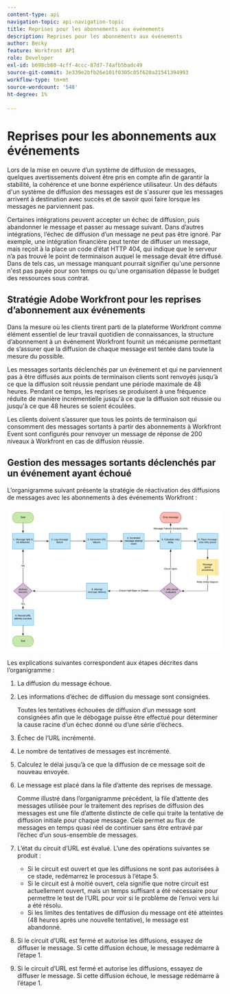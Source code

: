 ```yaml
---
content-type: api
navigation-topic: api-navigation-topic
title: Reprises pour les abonnements aux événements
description: Reprises pour les abonnements aux événements
author: Becky
feature: Workfront API
role: Developer
exl-id: b698cb60-4cff-4ccc-87d7-74afb5badc49
source-git-commit: 3e339e2bfb26e101f0305c05f620a21541394993
workflow-type: tm+mt
source-wordcount: '548'
ht-degree: 1%

---
```


# Reprises pour les abonnements aux événements

Lors de la mise en oeuvre d’un système de diffusion de messages, quelques avertissements doivent être pris en compte afin de garantir la stabilité, la cohérence et une bonne expérience utilisateur. Un des défauts d&#39;un système de diffusion des messages est de s&#39;assurer que les messages arrivent à destination avec succès et de savoir quoi faire lorsque les messages ne parviennent pas.

Certaines intégrations peuvent accepter un échec de diffusion, puis abandonner le message et passer au message suivant.  Dans d’autres intégrations, l’échec de diffusion d’un message ne peut pas être ignoré. Par exemple, une intégration financière peut tenter de diffuser un message, mais reçoit à la place un code d’état HTTP 404, qui indique que le serveur n’a pas trouvé le point de terminaison auquel le message devait être diffusé. Dans de tels cas, un message manquant pourrait signifier qu&#39;une personne n&#39;est pas payée pour son temps ou qu&#39;une organisation dépasse le budget des ressources sous contrat.

## Stratégie Adobe Workfront pour les reprises d’abonnement aux événements

Dans la mesure où les clients tirent parti de la plateforme Workfront comme élément essentiel de leur travail quotidien de connaissances, la structure d’abonnement à un événement Workfront fournit un mécanisme permettant de s’assurer que la diffusion de chaque message est tentée dans toute la mesure du possible.

Les messages sortants déclenchés par un événement et qui ne parviennent pas à être diffusés aux points de terminaison clients sont renvoyés jusqu’à ce que la diffusion soit réussie pendant une période maximale de 48 heures. Pendant ce temps, les reprises se produisent à une fréquence réduite de manière incrémentielle jusqu&#39;à ce que la diffusion soit réussie ou jusqu&#39;à ce que 48 heures se soient écoulées.

Les clients doivent s’assurer que tous les points de terminaison qui consomment des messages sortants à partir des abonnements à Workfront Event sont configurés pour renvoyer un message de réponse de 200 niveaux à Workfront en cas de diffusion réussie.

## Gestion des messages sortants déclenchés par un événement ayant échoué

L’organigramme suivant présente la stratégie de réactivation des diffusions de messages avec les abonnements à des événements Workfront :

![](assets/event-subscription-circuit-breaker-retries-350x234.png)

Les explications suivantes correspondent aux étapes décrites dans l’organigramme :

1. La diffusion du message échoue.
1. Les informations d’échec de diffusion du message sont consignées.

   Toutes les tentatives échouées de diffusion d’un message sont consignées afin que le débogage puisse être effectué pour déterminer la cause racine d’un échec donné ou d’une série d’échecs.

1. Échec de l’URL incrémenté.
1. Le nombre de tentatives de messages est incrémenté.
1. Calculez le délai jusqu’à ce que la diffusion de ce message soit de nouveau envoyée.
1. Le message est placé dans la file d’attente des reprises de message.

   Comme illustré dans l’organigramme précédent, la file d’attente des messages utilisée pour le traitement des reprises de diffusion des messages est une file d’attente distincte de celle qui traite la tentative de diffusion initiale pour chaque message. Cela permet au flux de messages en temps quasi réel de continuer sans être entravé par l’échec d’un sous-ensemble de messages.

1. L’état du circuit d’URL est évalué. L’une des opérations suivantes se produit :

   * Si le circuit est ouvert et que les diffusions ne sont pas autorisées à ce stade, redémarrez le processus à l’étape 5.
   * Si le circuit est à moitié ouvert, cela signifie que notre circuit est actuellement ouvert, mais un temps suffisant a été nécessaire pour permettre le test de l’URL pour voir si le problème de l’envoi vers lui a été résolu.
   * Si les limites des tentatives de diffusion du message ont été atteintes (48 heures après une nouvelle tentative), le message est abandonné.

1. Si le circuit d’URL est fermé et autorise les diffusions, essayez de diffuser le message. Si cette diffusion échoue, le message redémarre à l’étape 1.

1. Si le circuit d’URL est fermé et autorise les diffusions, essayez de diffuser le message. Si cette diffusion échoue, le message redémarre à l’étape 1.

   <!--
   <li value="10" data-mc-conditions="QuicksilverOrClassic.Draft mode">Workfront disables Event Subscriptions when both of the following criteria are met:
   <ul>
   <!--
   <li data-mc-conditions="QuicksilverOrClassic.Draft mode">The Event Subscription has failed 1000 delivery attempts consecutively</li>
   <li data-mc-conditions="QuicksilverOrClassic.Draft mode">48 hours have passed since the last successful delivery</li>
   </ul></li>
   -->
